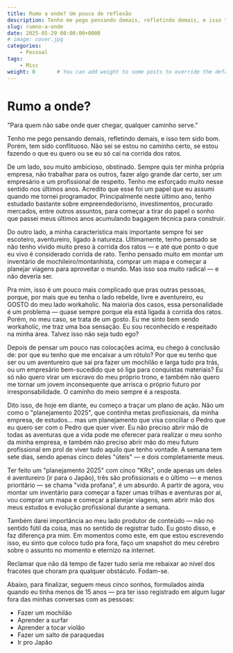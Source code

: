 ```yaml
---
title: Rumo a onde? Um pouco de reflexão
description: Tenho me pego pensando demais, refletindo demais, e isso tem sido bom. Porém, tem sido conflituoso. Não sei se estou no caminho certo, se estou fazendo o que eu quero ou se eu só caí na corrida dos ratos. Enquanto escrevia esse texto, acredito ter me colocado no eixo novamente.
slug: rumno-a-onde
date: 2025-05-29 00:00:00+0000
# image: cover.jpg
categories:
    - Pessoal
tags:
    - Misc
weight: 0       # You can add weight to some posts to override the default sorting (date descending)
---
```


# Rumo a onde?
"Para quem não sabe onde quer chegar, qualquer caminho serve."

Tenho me pego pensando demais, refletindo demais, e isso tem sido bom. Porém, tem sido conflituoso. Não sei se estou no caminho certo, se estou fazendo o que eu quero ou se eu só caí na corrida dos ratos.

De um lado, sou muito ambicioso, obstinado. Sempre quis ter minha própria empresa, não trabalhar para os outros, fazer algo grande dar certo, ser um empresário e um profissional de respeito. Tenho me esforçado muito nesse sentido nos últimos anos. Acredito que esse foi um papel que eu assumi quando me tornei programador. Principalmente neste último ano, tenho estudado bastante sobre empreendedorismo, investimentos, procurado mercados, entre outros assuntos, para começar a tirar do papel o sonho que passei meus últimos anos acumulando bagagem técnica para construir.

Do outro lado, a minha característica mais importante sempre foi ser escoteiro, aventureiro, ligado à natureza. Ultimamente, tenho pensado se não tenho vivido muito preso à corrida dos ratos — e até que ponto o que eu vivo é considerado corrida de rato. Tenho pensado muito em montar um inventário de mochileiro/montanhista, comprar um mapa e começar a planejar viagens para aproveitar o mundo. Mas isso soa muito radical — e não deveria ser.

Pra mim, isso é um pouco mais complicado que pras outras pessoas, porque, por mais que eu tenha o lado rebelde, livre e aventureiro, eu GOSTO do meu lado workaholic. Na maioria dos casos, essa personalidade é um problema — quase sempre porque ela está ligada à corrida dos ratos. Porém, no meu caso, se trata de um gosto. Eu me sinto bem sendo workaholic, me traz uma boa sensação. Eu sou reconhecido e respeitado na minha área. Talvez isso não seja tudo ego?

Depois de pensar um pouco nas colocações acima, eu chego à conclusão de: por que eu tenho que me encaixar a um rótulo? Por que eu tenho que ser ou um aventureiro que sai pra fazer um mochilão e larga tudo pra trás, ou um empresário bem-sucedido que só liga para conquistas materiais? Eu só não quero virar um escravo do meu próprio trono, e também não quero me tornar um jovem inconsequente que arrisca o próprio futuro por irresponsabilidade. O caminho do meio sempre é a resposta.

Dito isso, de hoje em diante, eu começo a traçar um plano de ação. Não um como o "planejamento 2025", que continha metas profissionais, da minha empresa, de estudos... mas um planejamento que visa conciliar o Pedro que eu quero ser com o Pedro que quer viver. Eu não preciso abrir mão de todas as aventuras que a vida pode me oferecer para realizar o meu sonho da minha empresa, e também não preciso abrir mão do meu futuro profissional em prol de viver tudo aquilo que tenho vontade. A semana tem sete dias, sendo apenas cinco deles "úteis" — e dois completamente meus.

Ter feito um "planejamento 2025" com cinco "KRs", onde apenas um deles é aventureiro (ir para o Japão), três são profissionais e o último — e menos prioritário — se chama "vida profana", é um absurdo. A partir de agora, vou montar um inventário para começar a fazer umas trilhas e aventuras por aí, vou comprar um mapa e começar a planejar viagens, sem abrir mão dos meus estudos e evolução profissional durante a semana.

Também darei importância ao meu lado produtor de conteúdo — não no sentido fútil da coisa, mas no sentido de registrar tudo. Eu gosto disso, e faz diferença pra mim. Em momentos como este, em que estou escrevendo isso, eu sinto que coloco tudo pra fora, faço um snapshot do meu cérebro sobre o assunto no momento e eternizo na internet.

Reclamar que não dá tempo de fazer tudo seria me rebaixar ao nível dos fracotes que choram pra qualquer obstáculo. Fodam-se.

Abaixo, para finalizar, seguem meus cinco sonhos, formulados ainda quando eu tinha menos de 15 anos — pra ter isso registrado em algum lugar fora das minhas conversas com as pessoas:

- Fazer um mochilão
- Aprender a surfar
- Aprender a tocar violão
- Fazer um salto de paraquedas
- Ir pro Japão